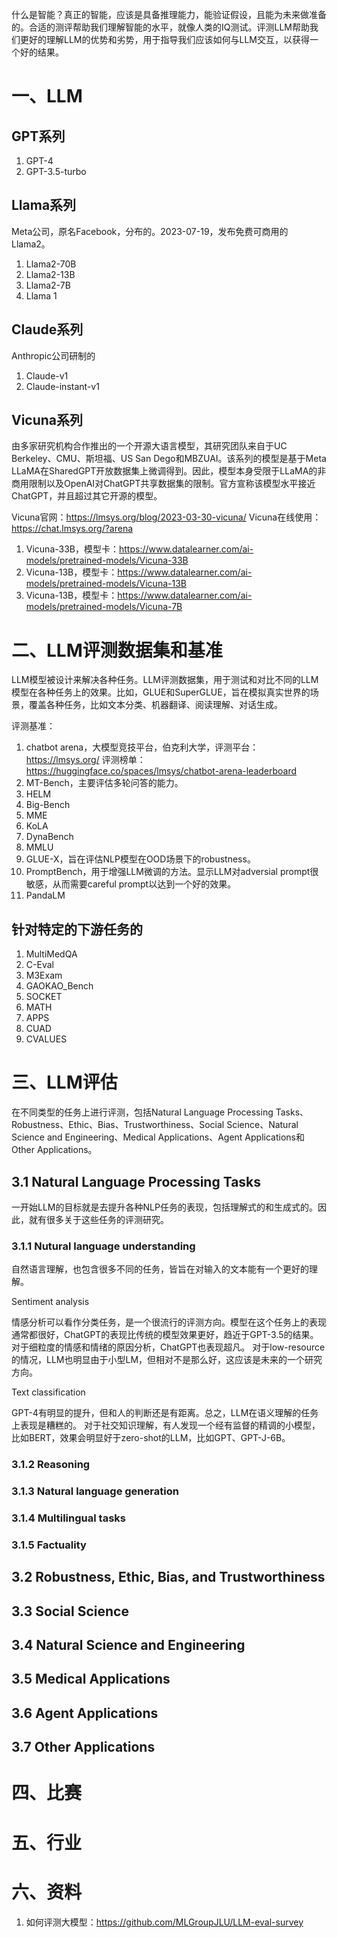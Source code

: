 
什么是智能？真正的智能，应该是具备推理能力，能验证假设，且能为未来做准备的。合适的测评帮助我们理解智能的水平，就像人类的IQ测试。评测LLM帮助我们更好的理解LLM的优势和劣势，用于指导我们应该如何与LLM交互，以获得一个好的结果。

# 一、LLM

## GPT系列

1. GPT-4
2. GPT-3.5-turbo

## Llama系列

Meta公司，原名Facebook，分布的。2023-07-19，发布免费可商用的Llama2。

1. Llama2-70B
2. Llama2-13B
3. Llama2-7B
4. Llama 1

## Claude系列

Anthropic公司研制的

1. Claude-v1
2. Claude-instant-v1

## Vicuna系列

由多家研究机构合作推出的一个开源大语言模型，其研究团队来自于UC Berkeley、CMU、斯坦福、US San Dego和MBZUAI。该系列的模型是基于Meta LLaMA在SharedGPT开放数据集上微调得到。因此，模型本身受限于LLaMA的非商用限制以及OpenAI对ChatGPT共享数据集的限制。官方宣称该模型水平接近ChatGPT，并且超过其它开源的模型。

Vicuna官网：https://lmsys.org/blog/2023-03-30-vicuna/
Vicuna在线使用：https://chat.lmsys.org/?arena

1. Vicuna-33B，模型卡：https://www.datalearner.com/ai-models/pretrained-models/Vicuna-33B
2. Vicuna-13B，模型卡：https://www.datalearner.com/ai-models/pretrained-models/Vicuna-13B
3. Vicuna-13B，模型卡：https://www.datalearner.com/ai-models/pretrained-models/Vicuna-7B


# 二、LLM评测数据集和基准

LLM模型被设计来解决各种任务。LLM评测数据集，用于测试和对比不同的LLM模型在各种任务上的效果。比如，GLUE和SuperGLUE，旨在模拟真实世界的场景，覆盖各种任务，比如文本分类、机器翻译、阅读理解、对话生成。

评测基准：
1. chatbot arena，大模型竞技平台，伯克利大学，评测平台：https://lmsys.org/
评测榜单：https://huggingface.co/spaces/lmsys/chatbot-arena-leaderboard
2. MT-Bench，主要评估多轮问答的能力。
3. HELM
4. Big-Bench
5. MME
6. KoLA
7. DynaBench
8. MMLU
9. GLUE-X，旨在评估NLP模型在OOD场景下的robustness。
10. PromptBench，用于增强LLM微调的方法。显示LLM对adversial prompt很敏感，从而需要careful prompt以达到一个好的效果。
11. PandaLM

## 针对特定的下游任务的

1. MultiMedQA
2. C-Eval
3. M3Exam
4. GAOKAO_Bench
5. SOCKET
6. MATH
7. APPS
8. CUAD
9. CVALUES

# 三、LLM评估

在不同类型的任务上进行评测，包括Natural Language Processing Tasks、Robustness、Ethic、Bias、Trustworthiness、Social Science、Natural Science and Engineering、Medical Applications、Agent Applications和Other Applications。

## 3.1 Natural Language Processing Tasks

一开始LLM的目标就是去提升各种NLP任务的表现，包括理解式的和生成式的。因此，就有很多关于这些任务的评测研究。

### 3.1.1 Nutural language understanding

自然语言理解，也包含很多不同的任务，皆旨在对输入的文本能有一个更好的理解。

Sentiment analysis

情感分析可以看作分类任务，是一个很流行的评测方向。模型在这个任务上的表现通常都很好，ChatGPT的表现比传统的模型效果更好，趋近于GPT-3.5的结果。对于细粒度的情感和情绪的原因分析，ChatGPT也表现超凡。
对于low-resource的情况，LLM也明显由于小型LM，但相对不是那么好，这应该是未来的一个研究方向。

Text classification

GPT-4有明显的提升，但和人的判断还是有距离。总之，LLM在语义理解的任务上表现是糟糕的。
对于社交知识理解，有人发现一个经有监督的精调的小模型，比如BERT，效果会明显好于zero-shot的LLM，比如GPT、GPT-J-6B。


### 3.1.2 Reasoning
### 3.1.3 Natural language generation
### 3.1.4 Multilingual tasks
### 3.1.5 Factuality


## 3.2 Robustness, Ethic, Bias, and Trustworthiness



## 3.3 Social Science



## 3.4 Natural Science and Engineering



## 3.5 Medical Applications



## 3.6 Agent Applications



## 3.7 Other Applications



# 四、比赛

# 五、行业

# 六、资料

1. 如何评测大模型：https://github.com/MLGroupJLU/LLM-eval-survey
